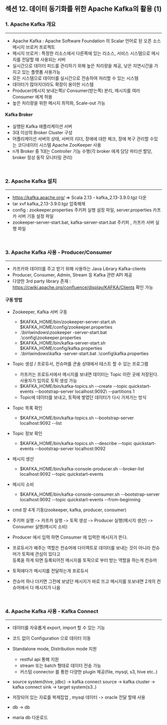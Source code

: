 ## 섹션 12. 데이터 동기화를 위한 Apache Kafka의 활용 (1)

### 1. Apache Kafka 개요
___
- Apache Kafka : Apache Software Foundation 의 Scalar 언어로 된 오픈 소스 메시지 브로커 프로젝트
- 메시지 브로커 : 특정한 리소스에서 다른쪽에 있는 리소스, 서비스 시스템으로 메시지를 전달할 때 사용되는 서버
- 실시간으로 데이터 피드를 관리하기 위해 높은 처리량을 제공, 낮은 지연시간을 가지고 있는 플랫폼 사용가능
- 모든 시스템으로 데이터를 실시간으로 전송하여 처리할 수 있는 시스템
- 데이터가 많아지더라도 확장이 용이한 시스템
- Producer(메시지 보내는쪽)/ Consumer(받는쪽) 분리, 메시지를 여러 Consumer 에게 허용
- 높은 처리량을 위한 메시지 최적화, Scale-out 가능 

#### Kafka Broker
- 실행된 Kafka 애플리케이션 서버
- 3대 이상의 Broker Cluster 구성
- 어플리케이션 서버의 상태, 서버의 리더, 장애에 대한 체크, 장애 복구 관리할 수있는 코디네이터 시스템 Apache ZooKeeper 사용
- n개 Broker 중 1대는 Controller 기능 수행(각 broker 에게 담당 파티션 할당, broker 정상 동작 모니터링 관리)

<br>

### 2. Apache Kafka 설치
___
- https://kafka.apache.org/ => Scala 2.13  - kafka_2.13-3.9.0.tgz 다운
- tar xvf kafka_2.13-3.9.0.tgz 압축해제
- config : zookeeper.properties 주키퍼 실행 설정 파일, server.properties 카프카 서버 기동 설정 파일
- zookeeper-server-start.bat, kafka-server-start.bat 주키퍼 , 카프카 서버 실행 파일

<br>

### 3. Apache Kafka 사용 - Producer/Consumer
___
- 카프카와 데이터를 주고 받기 위해 사용하는 Java Library Kafka-clients
- Producer, Consumer, Admin, Stream 등 Kafka 관련 API 제공
- 다양한 3rd party library 존재 : https://cwiki.apache.org/confluence/display/KAFKA/Clients 확인 가능


#### 구동 방법
- Zookeeper, Kafka 서버 구동
  - $KAFKA_HOME/bin/zookeeper-server-start.sh $KAFKA_HOME/config/zookeeper.properties
  - .\bin\windows\zookeeper -server-start.bat .\config\zookeeper.properties
  - $KAFKA_HOME/bin/kafka-server-start.sh $KAFKA_HOME/config/kafka.properties 
  - .\bin\windows\kafka -server-start.bat .\config\kafka.properties
- Topic 생성 / 프로듀서, 컨슈머를 콘솔 상태에서 테스트 할 수 있는 프로그램
  - 카프카는 프로듀서에서 메시지를 보내면 데이터는 Topic 이란 곳에 저장된다. 사용자가 임의로 토픽 생성 가능
  - $KAFKA_HOME/bin/kafka-topics.sh --create --topic quickstart-events --bootstrap-server localhost:9092\ --partitions 1
  - Topic에 데이터를 보내고, 토픽에 쌓였던 데이터가 다시 가져가는 방식
- Topic 목록 확인
  - $KAFKA_HOME/bin/kafka-topics.sh --bootstrap-server localhost:9092 --list
- Topic 정보 확인
  - $KAFKA_HOME/bin/kafka-topics.sh --describe --topic quickstart-events --bootstrap-server localhost:9092
- 메시지 생산
  - $KAFKA_HOME/bin/kafka-console-producer.sh --broker-list localhost:9092 --topic quickstart-events
- 메시지 소비
  - $KAFKA_HOME/bin/kafka-console-consumer.sh --bootstrap-server localhost:9092 --topic quickstart-events --from-beginning
    
- cmd 창 4개 기동(zookeeper, kafka, producer, consumer)
- 주키퍼 실행 -> 카프카 실행 -> 토픽 생성 -> Producer 실행(메시지 생산) -> Consumer 실행(메시지 소비)
- Producer 에서 입력 하면 Consumer 에 입력한 메시지가 뜬다.
- 프로듀서가 해주는 역할은 컨슈머에 다이렉트로 데이터를 보내는 것이 아니라 컨슈머가 토픽에 관심이 있다고  
등록을 하게 되면 등록되어진 메시지를 토픽으로 부터 받는 역할을 하는게 컨슈머
- 토픽에다가 메시지를 전달하는게 프로듀서
- 컨슈머 하나 더키면 그전에 보냈던 메시지가 바로 뜨고 메시지를 또보내면 2개의 컨슈머에서 다 메시지가 나옴

<br>

### 4. Apache Kafka 사용 - Kafka Connect
___
- 데이터를 자유롭게 export, import 할 수 있는 기능
- 코드 없이 Configuration 으로 데이터 이동
- Standalone mode, Distribution mode 지원
  - restful api 통해 지원 
  - stream 또는 batch 형태로 데이터 전송 가능
  - 커스텀 connector 를 통한 다양한 plugin 제공(file, mysql, s3, hive etc..)

- source system(hive, jdbc) -> kafka connect source -> kafka cluster -> kafka connect sink -> target system(s3..)
- 저장되어 있는 자료를 복제잡업 , mysql 데이터 -> oracle 전달 할때 사용
- db -> db
- maria db 다운로드
